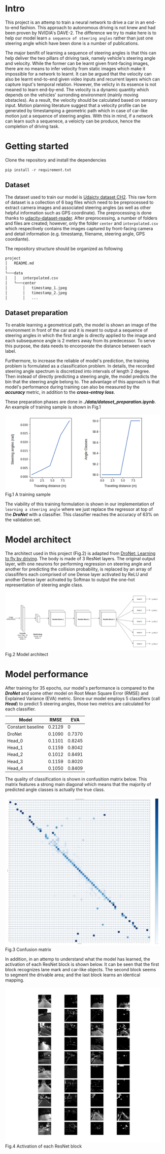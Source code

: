 [//]: # (Image References)

[confusion_matrix]: ./images/norm_confusion_matrix_2.png
[layers_activation]: ./images/layers_activation.png
[conceptual_model_arch]: ./images/conceptual_model_arch.png
[training_sample]: ./images/training_sample_2.png

# Intro
This project is an attemp to train a neural network to drive a car in an end-to-end fashion. This approach to autonomous driving is not knew and had been proven by NVIDIA's DAVE-2. The difference we try to make here is to help our model learn `a sequence of steering angles` rather than just one steering angle which have been done is a number of publications. 

The major benifit of learning a sequence of steering angles is that this can help deliver the two pillars of driving task, namely vehicle's steering angle and velocity. While the former can be learnt given front-facing images, there are no means to infer velocity from static images which make it impossible for a network to learnt. It can be argued that the velocity can also be learnt end-to-end given video inputs and recurrent layers which can capture input's temporal relation. However, the velicty in its essence is not meaned to learn end-by-end. The velocity is a dynamic quantity which depends on the vehicles' surronding environment (mainly moving obstacles). As a result, the velocity should be calculated based on sensory input. Motion planning literature suggest that a velocity profile can be generated by timestamping a geometric path which in case of car-like motion just a sequence of steering angles. With this in mind, if a network can learn such a sequenece, a veloicty can be produce, hence the completion of driving task. 

# Getting started
Clone the repository and install the dependencies

`pip install -r requirement.txt`

## Dataset
The dataset used to train our model is [Udaicty dataset CH2](https://github.com/udacity/self-driving-car/tree/master/datasets/CH2). This raw form of dataset is a collection of 6 bag files which need to be preprocessed to extract camera images and associated steering angles (as well as other helpful information such as GPS coordinate). The preprocessing is done thanks to [udacity-dataset-reader](https://github.com/rwightman/udacity-driving-reader). After preprocessing, a number of folders and files are created; however, only the folder `center` and `interpolated.csv` which respectively contains the images captured by front-facing camera and detail information (e.g. timestamp, filename, steering angle, GPS coordiante).

The repository structure should be organized as following
```
project
│   README.md
│   
└───data
│   │   interpolated.csv
│   └───center
│       │   timestamp_1.jpeg
│       │   timestamp_2.jpeg
│       │   ...
```

## Dataset preparation
To enable learning a geometrical path, the model is shown an image of the environment in front of the car and it is meant to output a sequence of steering angles in which the first angle is directly applied to the image and each subsequence angle is 2 meters away from its predecessor. To serve this purpose, the data needs to encorporate the distance between each label. 

Furthermore, to increase the reliable of model's prediction, the training problem is formulated as a classification problem. In details, the recorded steering angle spectrum is discretized into intervals of length 2 degree. Then instead of directly predicting a steering angle, the model predicts the bin that the steering angle belong to. The advantage of this approach is that model's performance during training can also be measured by the ***accuracy*** metric, in addition to the ***cross-entroy loss***. 

These preparation phases are done in ***./data/dataset_preparation.ipynb***. An example of training sample is shown in Fig.1

![alt text][training_sample]
Fig.1 A training sample

The viability of this training formulation is shown in our implementation of `learning a steering angle` where we just replace the regressor at top of the ***DroNet*** with a classifier. This classifier reaches the accuracy of 63% on the validation set.

# Model architect
The architect used in this project (Fig.2) is adapted from [DroNet: Learning to fly by driving](https://github.com/uzh-rpg/rpg_public_dronet). The body is made of 3 ResNet layers. The original output layer, with one neurons for performing regression on steering angle and another for predicting the collision probability, is replaced by an array of classififers each comprised of one Dense layer activated by ReLU and another Dense layer acitvated by Softmax to output the one-hot representation of steering angle class.

![alt text][conceptual_model_arch]
Fig.2 Model architect

# Model performance
After training for 35 epochs, our model's performance is compared to the ***DroNet*** and some other model on Root Mean Square Error (RMSE) and Explained Variance (EVA) metric. Since our model employs 5 classifiers (call ***Head***) to predict 5 steering angles, those two metrics are calculated for each classifier. 

Model | RMSE | EVA
---- | ---- | ----
Constant baseline | 0.2129 | 0
DroNet | 0.1090 | 0.7370
Head_0 | 0.1101 | 0.8245
Head_1 | 0.1159 | 0.8042
Head_2 | 0.1012 | 0.8491
Head_3 | 0.1159 | 0.8020
Head_4 | 0.1050 | 0.8409

The quality of classification is shown in confusition matrix below. This matrix features a strong main diagonal which means that the majority of predicted angle classes is actually the true class.

![alt text][confusion_matrix]
Fig.3 Confusion matrix

In addition, in an attemp to understand what the model has learned, the activation of each ResNet block is shown below. It can be seen that the first block recognizes lane mark and car-like objects. The second block seems to segment the drivable area; and the last block learns an identical mapping. 

![alt text][layers_activation]
Fig.4 Activation of each ResNet block
